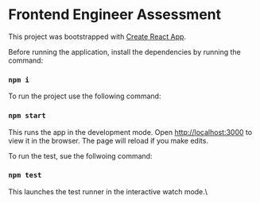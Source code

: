 # Frontend Engineer Assessment

This project was bootstrapped with [Create React App](https://github.com/facebook/create-react-app).

Before running the application, install the dependencies by running the command:
### `npm i`

To run the project use the following command: 
### `npm start`

This runs the app in the development mode. Open [http://localhost:3000](http://localhost:3000) to view it in the browser. The page will reload if you make edits.

To run the test, sue the follwoing command:
### `npm test`

This launches the test runner in the interactive watch mode.\
